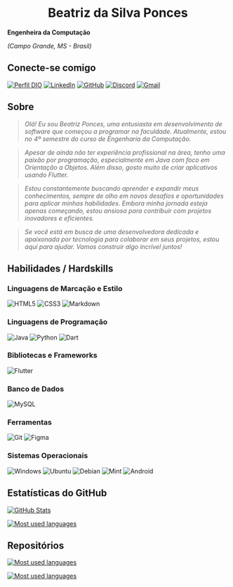 <h1 align="center">Beatriz da Silva Ponces</h1>

**Engenheira da Computação**

*(Campo Grande, MS - Brasil)*

## Conecte-se comigo
[![Perfil DIO](https://img.shields.io/badge/-Meu%20Perfil%20na%20DIO-purple?style=for-the-badge&logo=gitbook&logoColor=white)](https://www.dio.me/users/beatrizponces_oficial)
[![LinkedIn](https://img.shields.io/badge/LinkedIn-0077B5?style=for-the-badge&logo=linkedin&logoColor=white)](https://www.linkedin.com/in/beatriz-ponces-a70221307)
[![GitHub](https://img.shields.io/badge/GitHub-100000?style=for-the-badge&logo=github&logoColor=white)](https://github.com/BeatrizPoncesIP)
[![Discord](https://img.shields.io/badge/Discord-7289DA?style=for-the-badge&logo=discord&logoColor=white)](https://discord.com/channels/@beatrizponces./)
[![Gmail](https://img.shields.io/badge/Gmail-333333?style=for-the-badge&logo=gmail&logoColor=red)](mailto:beatrizponces.oficial@gmail.com)

##  Sobre
<i>

> Olá! Eu sou Beatriz Ponces, uma entusiasta em desenvolvimento de software que começou a programar na faculdade. Atualmente, estou no 4º semestre do curso de Engenharia da Computação.
  
> Apesar de ainda não ter experiência profissional na área, tenho uma paixão por programação, especialmente em Java com foco em Orientação a Objetos. Além disso, gosto muito de criar aplicativos usando Flutter.
  
> Estou constantemente buscando aprender e expandir meus conhecimentos, sempre de olho em novos desafios e oportunidades para aplicar minhas habilidades. Embora minha jornada esteja apenas começando, estou ansiosa para contribuir com projetos inovadores e eficientes.
  
> Se você está em busca de uma desenvolvedora dedicada e apaixonada por tecnologia para colaborar em seus projetos, estou aqui para ajudar. Vamos construir algo incrível juntos!
</i>

## Habilidades / Hardskills

### Linguagens de Marcação e Estilo

![HTML5](https://img.shields.io/badge/HTML5-E34F26?style=for-the-badge&logo=html5&logoColor=white)
![CSS3](https://img.shields.io/badge/CSS3-1572B6?style=for-the-badge&logo=css3&logoColor=white)
![Markdown](https://img.shields.io/badge/Markdown-000?style=for-the-badge&logo=markdown)

### Linguagens de Programação

![Java](https://img.shields.io/badge/java-%23ED8B00.svg?style=for-the-badge&logo=openjdk&logoColor=white)
![Python](https://img.shields.io/badge/python-3670A0?style=for-the-badge&logo=python&logoColor=ffdd54)
![Dart](https://img.shields.io/badge/Dart-0175C2?style=for-the-badge&logo=dart&logoColor=white)

### Bibliotecas e Frameworks

![Flutter](https://img.shields.io/badge/Flutter-02569B?style=for-the-badge&logo=flutter&logoColor=white)

### Banco de Dados

![MySQL](https://img.shields.io/badge/MySQL-00000F?style=for-the-badge&logo=mysql&logoColor=white)

### Ferramentas

![Git](https://img.shields.io/badge/GIT-E44C30?style=for-the-badge&logo=git&logoColor=white)
![Figma](https://img.shields.io/badge/Figma-696969?style=for-the-badge&logo=figma&logoColor=figma)

### Sistemas Operacionais
![Windows](https://img.shields.io/badge/Windows-000?style=for-the-badge&logo=windows&logoColor=2CA5E0)
![Ubuntu](https://img.shields.io/badge/Ubuntu-35495E?style=for-the-badge&logo=ubuntu&logoColor=2CA5E0)
![Debian](https://img.shields.io/badge/Debian-D70A53?style=for-the-badge&logo=debian&logoColor=white)
![Mint](https://img.shields.io/badge/Linux%20Mint-87CF3E?style=for-the-badge&logo=Linux%20Mint&logoColor=white)
![Android](https://img.shields.io/badge/Android-3DDC84?style=for-the-badge&logo=android&logoColor=white)

## Estatísticas do GitHub

[![GitHub Stats](https://github-readme-stats.vercel.app/api?username=BeatrizPoncesIP&theme=chartreuse-dark&show_icons=true&count_private=true&locale=pt-BR&include_all_commits=true&hide_border=true)](https://github.com/BeatrizPoncesIP/github-readme-stats)

[![Most used languages](https://github-readme-stats.vercel.app/api/top-langs/?username=BeatrizPoncesIP&layout=compact&count_private=true&theme=chartreuse-dark&hide_border=true&locale=pt-BR)](https://github.com/BeatrizPoncesIP/github-readme-stats)

## Repositórios

[![Most used languages](https://github-readme-stats.vercel.app/api/pin/?username=BeatrizPoncesIP&repo=to_do_list&show_icons=true&count_private=true&theme=chartreuse-dark&locale=pt-BR&hide_border=true&show_owner=true)](https://github.com/BeatrizPoncesIP/to_do_list)

[![Most used languages](https://github-readme-stats.vercel.app/api/pin/?username=BeatrizPoncesIP&repo=dio-lab-open-source&show_icons=true&count_private=true&theme=chartreuse-dark&locale=pt-BR&hide_border=true&show_owner=true)](https://github.com/BeatrizPoncesIP/dio-lab-open-source)
